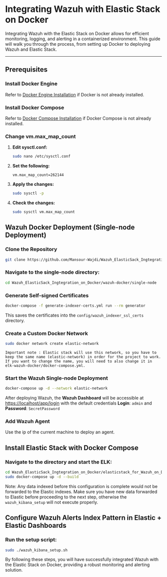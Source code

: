 
# Integrating Wazuh with Elastic Stack on Docker

Integrating Wazuh with the Elastic Stack on Docker allows for efficient monitoring, logging, and alerting in a containerized environment. This guide will walk you through the process, from setting up Docker to deploying Wazuh and Elastic Stack.

---

## Prerequisites

### Install Docker Engine

Refer to [Docker Engine Installation](https://docs.docker.com/engine/install/ubuntu/#install-using-the-repository) if Docker is not already installed.

### Install Docker Compose

Refer to [Docker Compose Installation](https://docs.docker.com/compose/install/standalone/) if Docker Compose is not already installed.

### Change vm.max_map_count

1. **Edit sysctl.conf:**
    ```bash
    sudo nano /etc/sysctl.conf
    ```

2. **Set the following:**
    ```text
    vm.max_map_count=262144
    ```

3. **Apply the changes:**
    ```bash
    sudo sysctl -p
    ```

4. **Check the changes:**
    ```bash
    sudo sysctl vm.max_map_count
    ```


## Wazuh Docker Deployment (Single-node Deployment)

### Clone the Repository

```bash
git clone https://github.com/Mansour-Wajdi/Wazuh_ElasticSack_Ingtegration_on_Docker.git 
```

### Navigate to the single-node directory:

```bash
cd Wazuh_ElasticSack_Ingtegration_on_Docker/wazuh-docker/single-node
```

### Generate Self-signed Certificates

```bash
docker-compose -f generate-indexer-certs.yml run --rm generator
```

This saves the certificates into the `config/wazuh_indexer_ssl_certs` directory.

### Create a Custom Docker Network

```bash
sudo docker network create elastic-network
```
    Important note : Elastic stack will use this network, so you have to keep the same name (elastic-network) in order for the project to work. If you want to change the name, you will need to also change it in elk-wazuh-docker/docker-compose.yml.

### Start the Wazuh Single-node Deployment

```bash
docker-compose up -d --network elastic-network
```

After deploying Wazuh, the **Wazuh Dashboard** will be accessible at [https://localhost/app/login](https://localhost/app/login) with the default credentials **Login**: `admin` and **Password**: `SecretPassword`

### Add Wazuh Agent

Use the ip of the current machine to deploy an agent. 

## Install Elastic Stack with Docker Compose

### Navigate to the directory and start the ELK:

```bash
cd Wazuh_ElasticSack_Ingtegration_on_Docker/elasticstack_for_Wazuh_on_Docker
sudo docker-compose up -d --build
```
Note: Any data indexed before this configuration is complete would not be forwarded to the Elastic indexes. Make sure you have new data forwarded to Elastic before proceeding to the next step, otherwise the `wazuh_kibana_setup` will not execute properly.

## Configure Wazuh Alerts Index Pattern in Elastic + Elastic Dashboards

### Run the setup script:

```bash
sudo ./wazuh_kibana_setup.sh
```

By following these steps, you will have successfully integrated Wazuh with the Elastic Stack on Docker, providing a robust monitoring and alerting solution.
